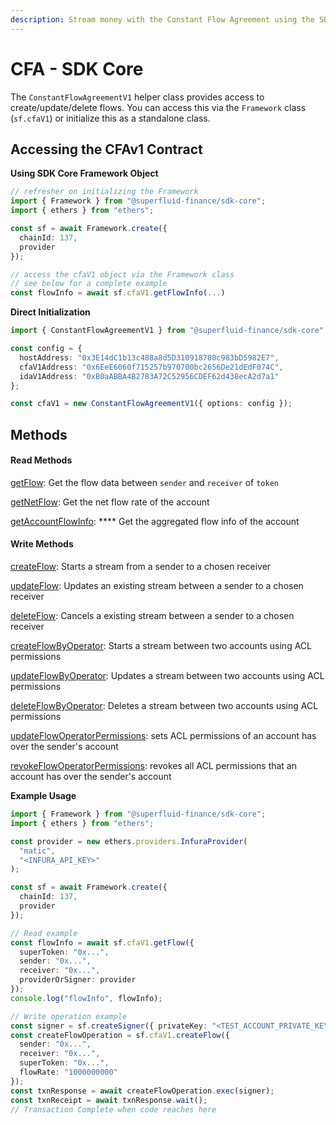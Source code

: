```yaml
---
description: Stream money with the Constant Flow Agreement using the SDK Core
---
```


# CFA - SDK Core

The `ConstantFlowAgreementV1` helper class provides access to create/update/delete flows. You can access this via the `Framework` class (`sf.cfaV1`) or initialize this as a standalone class.

## Accessing the CFAv1 Contract

**Using SDK Core Framework Object**

```typescript
// refresher on initializing the Framework
import { Framework } from "@superfluid-finance/sdk-core";
import { ethers } from "ethers";

const sf = await Framework.create({
  chainId: 137,
  provider
});

// access the cfaV1 object via the Framework class
// see below for a complete example
const flowInfo = await sf.cfaV1.getFlowInfo(...)
```

**Direct Initialization**

```typescript
import { ConstantFlowAgreementV1 } from "@superfluid-finance/sdk-core";

const config = {
  hostAddress: "0x3E14dC1b13c488a8d5D310918780c983bD5982E7",
  cfaV1Address: "0x6EeE6060f715257b970700bc2656De21dEdF074C",
  idaV1Address: "0xB0aABBA4B2783A72C52956CDEF62d438ecA2d7a1"
};

const cfaV1 = new ConstantFlowAgreementV1({ options: config });
```

## **Methods**

#### **Read Methods**

[getFlow](https://docs.superfluid.finance/superfluid/developers/constant-flow-agreement-cfa/cfa-operations/read-methods/getflow): Get the flow data between `sender` and `receiver` of `token`

[getNetFlow](https://docs.superfluid.finance/superfluid/developers/constant-flow-agreement-cfa/cfa-operations/read-methods/getnetflow): Get the net flow rate of the account

[getAccountFlowInfo](https://docs.superfluid.finance/superfluid/developers/constant-flow-agreement-cfa/cfa-operations/read-methods/getaccountflowinfo): **** Get the aggregated flow info of the account

#### **Write Methods**

[createFlow](https://docs.superfluid.finance/superfluid/developers/constant-flow-agreement-cfa/cfa-operations/write-methods/createflow): Starts a stream from a sender to a chosen receiver&#x20;

[updateFlow](https://docs.superfluid.finance/superfluid/developers/constant-flow-agreement-cfa/cfa-operations/write-methods/updateflow): Updates an existing stream between a sender to a chosen receiver

[deleteFlow](https://docs.superfluid.finance/superfluid/developers/constant-flow-agreement-cfa/cfa-operations/write-methods/deleteflow): Cancels a existing stream between a sender to a chosen receiver

[createFlowByOperator](https://docs.superfluid.finance/superfluid/developers/constant-flow-agreement-cfa/cfa-access-control-list-acl/acl-features): Starts a stream between two accounts using ACL permissions

[updateFlowByOperator](https://docs.superfluid.finance/superfluid/developers/constant-flow-agreement-cfa/cfa-access-control-list-acl/acl-features): Updates a stream between two accounts using ACL permissions&#x20;

[deleteFlowByOperator](https://docs.superfluid.finance/superfluid/developers/constant-flow-agreement-cfa/cfa-access-control-list-acl/acl-features): Deletes a stream between two accounts using ACL permissions

[updateFlowOperatorPermissions](https://docs.superfluid.finance/superfluid/developers/constant-flow-agreement-cfa/cfa-access-control-list-acl/acl-features): sets ACL permissions of an account has over the sender's account

[revokeFlowOperatorPermissions](https://docs.superfluid.finance/superfluid/developers/constant-flow-agreement-cfa/cfa-access-control-list-acl/acl-features): revokes all ACL permissions that an account has over the sender's account

**Example Usage**

```typescript
import { Framework } from "@superfluid-finance/sdk-core";
import { ethers } from "ethers";

const provider = new ethers.providers.InfuraProvider(
  "matic",
  "<INFURA_API_KEY>"
);

const sf = await Framework.create({
  chainId: 137,
  provider
});

// Read example
const flowInfo = await sf.cfaV1.getFlow({
  superToken: "0x...",
  sender: "0x...",
  receiver: "0x...",
  providerOrSigner: provider
});
console.log("flowInfo", flowInfo);

// Write operation example
const signer = sf.createSigner({ privateKey: "<TEST_ACCOUNT_PRIVATE_KEY>", provider });
const createFlowOperation = sf.cfaV1.createFlow({
  sender: "0x...",
  receiver: "0x...",
  superToken: "0x...",
  flowRate: "1000000000"
});
const txnResponse = await createFlowOperation.exec(signer);
const txnReceipt = await txnResponse.wait();
// Transaction Complete when code reaches here
```
